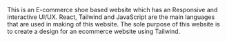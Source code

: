 This is an E-commerce shoe based website which has an Responsive and interactive UI/UX. React, Tailwind and JavaScript are the main languages that are used in making of this website. The sole purpose of this website is to create a design for an ecommerce website using Tailwind.